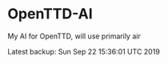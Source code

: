 # OpenTTD-AI
My AI for OpenTTD, will use primarily air

Latest backup: Sun Sep 22 15:36:01 UTC 2019
